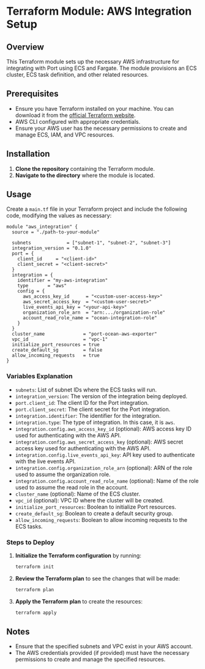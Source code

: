 # Terraform Module: AWS Integration Setup

## Overview

This Terraform module sets up the necessary AWS infrastructure for integrating with Port using ECS and Fargate. The module provisions an ECS cluster, ECS task definition, and other related resources.

## Prerequisites

- Ensure you have Terraform installed on your machine. You can download it from the [official Terraform website](https://www.terraform.io/downloads.html).
- AWS CLI configured with appropriate credentials.
- Ensure your AWS user has the necessary permissions to create and manage ECS, IAM, and VPC resources.

## Installation

1. **Clone the repository** containing the Terraform module.
2. **Navigate to the directory** where the module is located.

## Usage

Create a `main.tf` file in your Terraform project and include the following code, modifying the values as necessary:

```hcl
module "aws_integration" {
  source = "./path-to-your-module"

  subnets             = ["subnet-1", "subnet-2", "subnet-3"]
  integration_version = "0.1.0"
  port = {
    client_id     = "<client-id>"
    client_secret = "<client-secret>"
  }
  integration = {
    identifier = "my-aws-integration"
    type       = "aws"
    config = {
      aws_access_key_id      = "<custom-user-access-key>"
      aws_secret_access_key  = "<custom-user-secret>"
      live_events_api_key = "<your-api-key>"
      organization_role_arn  = "arn:.../organization-role"
      account_read_role_name = "ocean-integration-role"
    }
  }
  cluster_name              = "port-ocean-aws-exporter"
  vpc_id                    = "vpc-1"
  initialize_port_resources = true
  create_default_sg         = false
  allow_incoming_requests   = true
}
```

### Variables Explanation

- `subnets`: List of subnet IDs where the ECS tasks will run.
- `integration_version`: The version of the integration being deployed.
- `port.client_id`: The client ID for the Port integration.
- `port.client_secret`: The client secret for the Port integration.
- `integration.identifier`: The identifier for the integration.
- `integration.type`: The type of integration. In this case, it is `aws`.
- `integration.config.aws_access_key_id` (optional): AWS access key ID used for authenticating with the AWS API.
- `integration.config.aws_secret_access_key` (optional): AWS secret access key used for authenticating with the AWS API.
- `integration.config.live_events_api_key`: API key used to authenticate with the live events API.
- `integration.config.organization_role_arn` (optional): ARN of the role used to assume the organization role.
- `integration.config.account_read_role_name` (optional): Name of the role used to assume the read role in the account.
- `cluster_name` (optional): Name of the ECS cluster.
- `vpc_id` (optional): VPC ID where the cluster will be created.
- `initialize_port_resources`: Boolean to initialize Port resources.
- `create_default_sg`: Boolean to create a default security group.
- `allow_incoming_requests`: Boolean to allow incoming requests to the ECS tasks.

### Steps to Deploy

1. **Initialize the Terraform configuration** by running:

   ```sh
   terraform init
   ```

2. **Review the Terraform plan** to see the changes that will be made:

   ```sh
   terraform plan
   ```

3. **Apply the Terraform plan** to create the resources:
   ```sh
   terraform apply
   ```

## Notes

- Ensure that the specified subnets and VPC exist in your AWS account.
- The AWS credentials provided (if provided) must have the necessary permissions to create and manage the specified resources.
